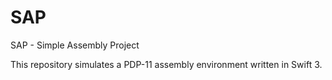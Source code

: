 # SAP

SAP - Simple Assembly Project

This repository simulates a PDP-11 assembly environment written in Swift 3. 
